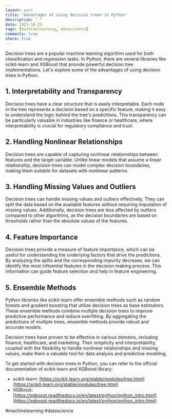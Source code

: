 ```yaml
---
layout: post
title: "Advantages of using decision trees in Python"
description: " "
date: 2023-10-25
tags: [machinelearning, datascience]
comments: true
share: true
---
```


Decision trees are a popular machine learning algorithm used for both classification and regression tasks. In Python, there are several libraries like scikit-learn and XGBoost that provide powerful decision tree implementations. Let's explore some of the advantages of using decision trees in Python.

## 1. Interpretability and Transparency

Decision trees have a clear structure that is easily interpretable. Each node in the tree represents a decision based on a specific feature, making it easy to understand the logic behind the tree's predictions. This transparency can be particularly valuable in industries like finance or healthcare, where interpretability is crucial for regulatory compliance and trust.

## 2. Handling Nonlinear Relationships

Decision trees are capable of capturing nonlinear relationships between features and the target variable. Unlike linear models that assume a linear relationship, decision trees can model complex decision boundaries, making them suitable for datasets with nonlinear patterns.

## 3. Handling Missing Values and Outliers

Decision trees can handle missing values and outliers effectively. They can split the data based on the available features without requiring imputation of missing values. Additionally, decision trees are less affected by outliers compared to other algorithms, as the decision boundaries are based on thresholds rather than the absolute values of the features.

## 4. Feature Importance

Decision trees provide a measure of feature importance, which can be useful for understanding the underlying factors that drive the predictions. By analyzing the splits and the corresponding impurity decrease, we can identify the most influential features in the decision-making process. This information can guide feature selection and help in feature engineering.

## 5. Ensemble Methods

Python libraries like scikit-learn offer ensemble methods such as random forests and gradient boosting that utilize decision trees as base estimators. These ensemble methods combine multiple decision trees to improve predictive performance and reduce overfitting. By aggregating the predictions of multiple trees, ensemble methods provide robust and accurate models.

Decision trees have proven to be effective in various domains, including finance, healthcare, and marketing. Their simplicity and interpretability, coupled with the flexibility to handle nonlinear relationships and missing values, make them a valuable tool for data analysis and predictive modeling.

To get started with decision trees in Python, you can refer to the official documentation of scikit-learn and XGBoost library:

- scikit-learn: [https://scikit-learn.org/stable/modules/tree.html](https://scikit-learn.org/stable/modules/tree.html)
- XGBoost: [https://xgboost.readthedocs.io/en/latest/python/python_intro.html](https://xgboost.readthedocs.io/en/latest/python/python_intro.html)

#machinelearning #datascience